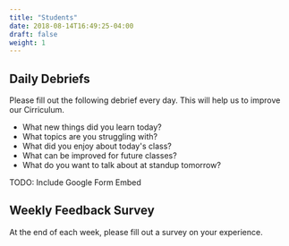 ```yaml
---
title: "Students"
date: 2018-08-14T16:49:25-04:00
draft: false
weight: 1
---
```


## Daily Debriefs
Please fill out the following debrief every day. This will help us to improve our Cirriculum.

- What new things did you learn today?
- What topics are you struggling with?
- What did you enjoy about today's class?
- What can be improved for future classes?
- What do you want to talk about at standup tomorrow?

TODO: Include Google Form Embed

## Weekly Feedback Survey

At the end of each week, please fill out a survey on your experience. 